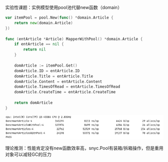 

实验性课题：实例模型使用pool池代替new函数（domain）
```go
var itemPool = pool.New(func() *domain.Article {
    return new(domain.Article)
})

func (entArticle *Article) MapperWithPool() *domain.Article {
    if entArticle == nil {
        return nil
    }

    domArticle := itemPool.Get()
    domArticle.ID = entArticle.ID
    domArticle.Title = entArticle.Title
    domArticle.Content = entArticle.Content
    domArticle.TimesOfRead = entArticle.TimesOfRead
    domArticle.CreateTime = entArticle.CreateTime

    return domArticle
}
```
<img src="images/5-2.jpg">

理论推测：性能肯定没有new函数效率高，snyc.Pool有装箱/拆箱操作，但是重用对象可以减轻GC的压力
